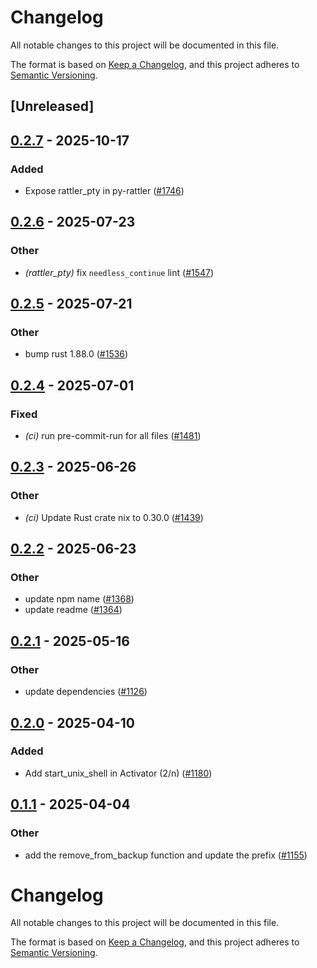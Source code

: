 # Changelog

All notable changes to this project will be documented in this file.

The format is based on [Keep a Changelog](https://keepachangelog.com/en/1.0.0/),
and this project adheres to [Semantic Versioning](https://semver.org/spec/v2.0.0.html).

## [Unreleased]

## [0.2.7](https://github.com/conda/rattler/compare/rattler_pty-v0.2.6...rattler_pty-v0.2.7) - 2025-10-17

### Added

- Expose rattler_pty in py-rattler ([#1746](https://github.com/conda/rattler/pull/1746))

## [0.2.6](https://github.com/conda/rattler/compare/rattler_pty-v0.2.5...rattler_pty-v0.2.6) - 2025-07-23

### Other

- *(rattler_pty)* fix `needless_continue` lint ([#1547](https://github.com/conda/rattler/pull/1547))

## [0.2.5](https://github.com/conda/rattler/compare/rattler_pty-v0.2.4...rattler_pty-v0.2.5) - 2025-07-21

### Other

- bump rust 1.88.0 ([#1536](https://github.com/conda/rattler/pull/1536))

## [0.2.4](https://github.com/conda/rattler/compare/rattler_pty-v0.2.3...rattler_pty-v0.2.4) - 2025-07-01

### Fixed

- *(ci)* run pre-commit-run for all files ([#1481](https://github.com/conda/rattler/pull/1481))

## [0.2.3](https://github.com/conda/rattler/compare/rattler_pty-v0.2.2...rattler_pty-v0.2.3) - 2025-06-26

### Other

- *(ci)* Update Rust crate nix to 0.30.0 ([#1439](https://github.com/conda/rattler/pull/1439))

## [0.2.2](https://github.com/conda/rattler/compare/rattler_pty-v0.2.1...rattler_pty-v0.2.2) - 2025-06-23

### Other

- update npm name ([#1368](https://github.com/conda/rattler/pull/1368))
- update readme ([#1364](https://github.com/conda/rattler/pull/1364))

## [0.2.1](https://github.com/conda/rattler/compare/rattler_pty-v0.2.0...rattler_pty-v0.2.1) - 2025-05-16

### Other

- update dependencies ([#1126](https://github.com/conda/rattler/pull/1126))

## [0.2.0](https://github.com/conda/rattler/compare/rattler_pty-v0.1.1...rattler_pty-v0.2.0) - 2025-04-10

### Added

- Add start_unix_shell in Activator (2/n) ([#1180](https://github.com/conda/rattler/pull/1180))

## [0.1.1](https://github.com/conda/rattler/compare/rattler_pty-v0.1.0...rattler_pty-v0.1.1) - 2025-04-04

### Other

- add the remove_from_backup function and update the prefix ([#1155](https://github.com/conda/rattler/pull/1155))
# Changelog
All notable changes to this project will be documented in this file.

The format is based on [Keep a Changelog](https://keepachangelog.com/en/1.0.0/),
and this project adheres to [Semantic Versioning](https://semver.org/spec/v2.0.0.html).
